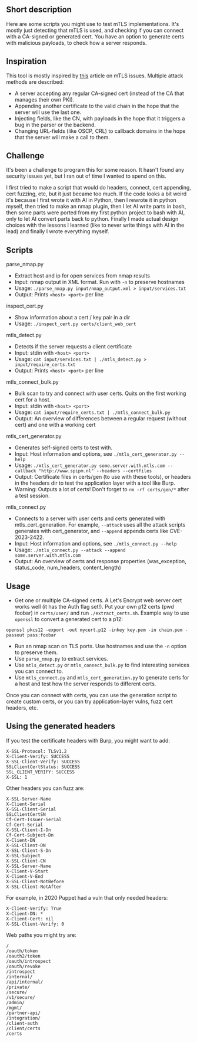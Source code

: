 ## Short description

Here are some scripts you might use to test mTLS implementations. It's mostly just detecting that mTLS is used, and checking if you can connect with a CA-signed or generated cert. You have an option to generate certs with malicious payloads, to check how a server responds.

## Inspiration

This tool is mostly inspired by [this](https://github.blog/security/vulnerability-research/mtls-when-certificate-authentication-is-done-wrong/) article on mTLS issues. Multiple attack methods are described:
- A server accepting any regular CA-signed cert (instead of the CA that manages their own PKI).
- Appending another certificate to the valid chain in the hope that the server will use the last one.
- Injecting fields, like the CN, with payloads in the hope that it triggers a bug in the parser or the backend.
- Changing URL-fields (like OSCP, CRL) to callback domains in the hope that the server will make a call to them.

## Challenge

It's been a challenge to program this for some reason. It hasn't found any security issues yet, but I ran out of time I wanted to spend on this.

I first tried to make a script that would do headers, connect, cert appending, cert fuzzing, etc, but it just became too much. If the code looks a bit weird it's because I first wrote it with AI in Python, then I rewrote it in python myself, then tried to make an nmap plugin, then I let AI write parts in bash, then some parts were ported from my first python project to bash with AI, only to let AI convert parts back to python. Finally I made actual design choices with the lessons I learned (like to never write things with AI in the lead) and finally I wrote everything myself.

## Scripts

parse_nmap.py
  - Extract host and ip for open services from nmap results
  - Input: nmap output in XML format. Run with `-n` to preserve hostnames
  - Usage: `./parse_nmap.py input/nmap_output.xml > input/services.txt`
  - Output: Prints `<host> <port>` per line

inspect_cert.py
  - Show information about a cert / key pair in a dir
  - Usage: `./inspect_cert.py certs/client_web_cert`

mtls_detect.py
  - Detects if the server requests a client certificate
  - Input: stdin with `<host> <port>`
  - Usage: `cat input/services.txt | ./mtls_detect.py > input/require_certs.txt`
  - Output: Prints `<host> <port>` per line

mtls_connect_bulk.py
  - Bulk scan to try and connect with user certs. Quits on the first working cert for a host.
  - Input: stdin with `<host> <port>`
  - Usage: `cat input/require_certs.txt | ./mtls_connect_bulk.py`
  - Output: An overview of differences between a regular request (without cert) and one with a working cert

mtls_cert_generator.py
  - Generates self-signed certs to test with.
  - Input: Host information and options, see `./mtls_cert_generator.py --help`
  - Usage: `./mtls_cert_generator.py some.server.with.mtls.com --callback "http://www.spipm.nl" --headers --certfiles`
  - Output: Certificate files in certs/gen (to use with these tools), or headers in the headers dir to test the application layer with a tool like Burp.
  - Warning: Outputs a lot of certs! Don't forget to `rm -rf certs/gen/*` after a test session.

mtls_connect.py
  - Connects to a server with user certs and certs generated with mtls_cert_generation. For example, `--attack` uses all the attack scripts generates with cert_generator, and `--append` appends certs like CVE-2023-2422.
  - Input: Host information and options, see `./mtls_connect.py --help`
  - Usage: `./mtls_connect.py --attack --append some.server.with.mtls.com`
  - Output: An overview of certs and response properties (was_exception, status_code, num_headers, content_length)

## Usage

- Get one or multiple CA-signed certs. A Let's Encrypt web server cert works well (it has the Auth flag set!). Put your own p12 certs (pwd foobar) in `certs/user/` and run `./extract_certs.sh`. Example way to use `openssl` to convert a generated cert to a p12:
```
openssl pkcs12 -export -out mycert.p12 -inkey key.pem -in chain.pem -passout pass:foobar
```

- Run an nmap scan on TLS ports. Use hostnames and use the `-n` option to preserve them.
- Use `parse_nmap.py` to extract services.
- Use `mtls_detect.py` or `mtls_connect_bulk.py` to find interesting services you can connect to.
- Use `mtls_connect.py` and `mtls_cert_generation.py` to generate certs for a host and test how the server responds to different certs.

Once you can connect with certs, you can use the generation script to create custom certs, or you can try application-layer vulns, fuzz cert headers, etc.

## Using the generated headers

If you test the certificate headers with Burp, you might want to add:
```
X-SSL-Protocol: TLSv1.2
X-Client-Verify: SUCCESS
X-SSL-Client-Verify: SUCCESS
SSLClientCertStatus: SUCCESS
SSL_CLIENT_VERIFY: SUCCESS
X-SSL: 1
```
Other headers you can fuzz are:
```
X-SSL-Server-Name
X-Client-Serial
X-SSL-Client-Serial
SSLClientCertSN
Cf-Cert-Issuer-Serial
Cf-Cert-Serial
X-SSL-Client-I-Dn
Cf-Cert-Subject-Dn
X-Client-DN
X-SSL-Client-DN
X-SSL-Client-S-Dn
X-SSL-Subject
X-SSL-Client-CN
X-SSL-Server-Name
X-Client-V-Start
X-Client-V-End
X-SSL-Client-NotBefore
X-SSL-Client-NotAfter
```
For example, in 2020 Puppet had a vuln that only needed headers:
```
X-Client-Verify: True
X-Client-DN: *
X-Client-Cert: nil
X-SSL-Client-Verify: 0
```
Web paths you might try are:
```
/
/oauth/token
/oauth2/token
/oauth/introspect
/oauth/revoke
/introspect
/internal/
/api/internal/
/private/
/secure/
/v1/secure/
/admin/
/mgmt/
/partner-api/
/integration/
/client-auth
/client/certs
/certs
```

